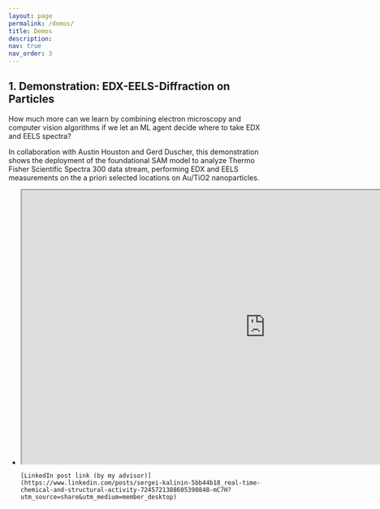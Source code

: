 ```yaml
---
layout: page
permalink: /demos/
title: Demos
description: 
nav: true
nav_order: 3
---
```


## 1. Demonstration: EDX-EELS-Diffraction on Particles
How much more can we learn by combining electron microscopy and computer vision algorithms if we let an ML agent decide where to take EDX and EELS spectra?

In collaboration with Austin Houston and Gerd Duscher, this demonstration shows the deployment of the foundational SAM model to analyze Thermo Fisher Scientific Spectra 300 data stream, performing EDX and EELS measurements on the a priori selected locations on Au/TiO2 nanoparticles.

<ul class="grid">
  <li class="video" markdown="1">
    <iframe src="https://drive.google.com/file/d/10r46FSJ8xkyWfAw7eQLbicskhitczgb2/preview" width="960" height="540" allow="autoplay"></iframe>

    [LinkedIn post link (by my advisor)](https://www.linkedin.com/posts/sergei-kalinin-5bb44b18_real-time-chemical-and-structural-activity-7245721388605390848-mC7H?utm_source=share&utm_medium=member_desktop)
  </li>
</ul>
